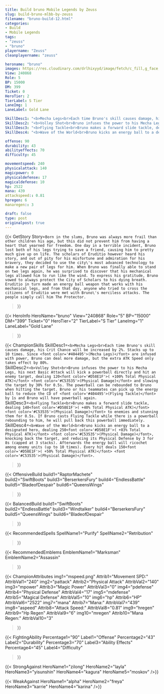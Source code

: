 ```yaml
---
title: Build bruno Mobile Legends by Zeuss
slug: build-bruno-mlbb-by-zeuss
filename: "bruno-build-12.html"
categories: 
- Build 
- Mobile Legends
tags: 
- "zeuss"
- "bruno"
playername: "Zeuss"
cleanplayername: "zeuss"

heroname: "bruno"
images: https://res.cloudinary.com/drlhixyyd/image/fetch/c_fill,g_face,f_auto/https://cdn2-build.mobagenie.my.id/p/images/banner/full/bruno.jpg
View: 240868 
Role: 5 
BP: 15000
DM: 399 
Ticket: 0 
HeroTier: 2 
TierLabel: S Tier 
LaneImg: 1
LaneLabel: Gold Lane 

SkillDesc1: "<b>Mecha Legs<br>Each time Bruno's skill causes damage, his Crit Chance will be increased by 2%. Stacks up to 10 times. Since <font color='#404495'>(Mecha Legs)</font> are infused with power, Bruno can deal more damage, but the extra ATK Speed only takes effect by 80%."   
SkillDesc2: "<b>Volley Shot<br>Bruno infuses the power to his Mecha Legs, his next Basic Attack will kick a powerball directly and hit an enemy target, dealing 120<font color='#D58E1F'>( +100% Total Physical ATK)</font> <font color='#C53535'>(Physical Damage)</font> and slowing the target by 30% for 0.5s. The powerball can be rebounded to Bruno when hitting the target. Bruno or his teammates can pick up the energy ball to reduce the CD of <font color='#404495'>(Flying Tackle)</font> by 1s and Bruno will have powerball again."   
SkillDesc3: "<b>Flying Tackle<br>Bruno makes a forward slide tackle, dealing 140<font color='#D58E1F'>( +40% Total Physical ATK)</font> <font color='#C53535'>(Physical Damage)</font> to enemies and stunning them for 0.5s. If Bruno casts Flying Tackle while there is a powerball rebounding to him, he will pull back this powerball immediately."   
SkillDesc4: "<b>Wave of the World<br>Bruno kicks an energy ball to a designated hero, dealing 250<font color='#D58E1F'>( +83% Total Physical ATK)</font> <font color='#C53535'>(Physical Damage)</font>, knocking back the target, and reducing its Physical Defense by 3 for 8s (capped at 3 stacks). Afterwards the energy ball will ricochet among enemy units (up to 10 times). Every hit deals 150<font color='#D58E1F'>( +50% Total Physical ATK)</font> <font color='#C53535'>(Physical Damage)</font>."  

offense: 90 
durability: 43 
abilityeffects: 70 
difficulty: 45 

movementspeed: 240
physicalattack: 140
magicpower: 0
physicaldefense: 17
magicaldefense: 10
hp: 2522
mana: 439
attackspeed:: 0.81
hpregen: 6
manaregen:: 3

draft: false
type: post
originalpost: true
---
```



{{< GetStory 
Story=` Born in the slums, Bruno was always more frail than other children his age, but this did not prevent him from having a heart that yearned for freedom. One day in a terrible incident, Bruno lost both of his legs trying to save a friend, causing him to pretty much give up on life. The scholars of Eruditio however heard his story, and out of pity for his misfortune and admiration for his bravery, they decided to use the city\'s most advanced technology to make a new pair of legs for him. When Bruno was finally able to stand on two legs again, he was surprised to discover that his mechanical legs allowed him to run like the wind. To express his gratitude, Bruno vowed to always protect the City of Scholars to his dying breath. Eruditio in turn made an energy ball weapon that works with his mechanical legs, and from that day, anyone who tried to cross the citizens of Eruditio were met with Bruno\'s merciless attacks. The people simply call him The Protector. ` 
>}}

{{< HeroInfo 
HeroName="bruno" 
View="240868" 
Role="5" 
BP="15000" 
DM="399" 
Ticket="0" 
HeroTier="2" 
TierLabel="S Tier" 
LaneImg="1" 
LaneLabel="Gold Lane" 
>}}
 
{{< ChampionSkills 
SkillDesc1=`<b>Mecha Legs<br>Each time Bruno's skill causes damage, his Crit Chance will be increased by 2%. Stacks up to 10 times. Since <font color='#404495'>(Mecha Legs)</font> are infused with power, Bruno can deal more damage, but the extra ATK Speed only takes effect by 80%.`   
SkillDesc2=`<b>Volley Shot<br>Bruno infuses the power to his Mecha Legs, his next Basic Attack will kick a powerball directly and hit an enemy target, dealing 120<font color='#D58E1F'>( +100% Total Physical ATK)</font> <font color='#C53535'>(Physical Damage)</font> and slowing the target by 30% for 0.5s. The powerball can be rebounded to Bruno when hitting the target. Bruno or his teammates can pick up the energy ball to reduce the CD of <font color='#404495'>(Flying Tackle)</font> by 1s and Bruno will have powerball again.`   
SkillDesc3=`<b>Flying Tackle<br>Bruno makes a forward slide tackle, dealing 140<font color='#D58E1F'>( +40% Total Physical ATK)</font> <font color='#C53535'>(Physical Damage)</font> to enemies and stunning them for 0.5s. If Bruno casts Flying Tackle while there is a powerball rebounding to him, he will pull back this powerball immediately.`   
SkillDesc4=`<b>Wave of the World<br>Bruno kicks an energy ball to a designated hero, dealing 250<font color='#D58E1F'>( +83% Total Physical ATK)</font> <font color='#C53535'>(Physical Damage)</font>, knocking back the target, and reducing its Physical Defense by 3 for 8s (capped at 3 stacks). Afterwards the energy ball will ricochet among enemy units (up to 10 times). Every hit deals 150<font color='#D58E1F'>( +50% Total Physical ATK)</font> <font color='#C53535'>(Physical Damage)</font>.`   
>}}

{{< OffensiveBuild 
build1="RaptorMachete"  
build2="SwiftBoots" 
build3="BerserkersFury" 
build4="EndlessBattle" 
build5="BladeofDespair" 
build6="QueensWings" 
>}} 

{{< BalancedBuild 
build1="SwiftBoots"  
build2="EndlessBattle" 
build3="Windtalker" 
build4="BerserkersFury" 
build5="QueensWings" 
build6="BladeofDespair" 
>}}


{{< RecommendedSpells 
SpellName1="Purify" 
SpellName2="Retribution" 
>}}  

{{< RecommendedEmblems 
EmblemName1="Marksman" 
EmblemName2="Assassin" 
>}}   


{{< ChampionAttributes
img1="mspeed.png" Attrib1="Movement SPD:" AttribVal1="240"
img2="pattack" Attrib2="Physical Attack" AttribVal2="140"
img3="mpower" Attrib3="Magic Power" AttribVal3="0"
img4="pdefense" Attrib4="Physical Defense" AttribVal4="17"
img5="mdefense" Attrib5="Magical Defense" AttribVal5="10"
img6="hp" Attrib6="HP" AttribVal6="2522"
img7="mana" Attrib7="Mana:" AttribVal7="439"
img8="aspeed" Attrib8="Attack Speed:" AttribVal8="0.81"
img9="hregen" Attrib9="Hp Regen" AttribVal9="6"
img10="mregen" Attrib10="Mana Regen:" AttribVal10="3"
>}}


{{< FightingAbility
Percentage1="90" Label1="Offense"
Percentage2="43" Label2="Durability"
Percentage3="70" Label3="Ability Effects"
Percentage4="45" Label4="Difficulty"
 >}}

{{< StrongAgainst 
HeroName1="zilong"
HeroName2="layla"
HeroName3="yisunshin"
HeroName4="kagura"
HeroName5="moskov"
/>}}

{{< WeakAgainst
HeroName1="alpha"
HeroName2="freya"
HeroName3="karrie"
HeroName4="karina"
/>}}
